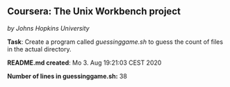## Coursera: The Unix Workbench project

*by Johns Hopkins University*

**Task**: Create a program called *guessinggame.sh* to guess the count of files in the actual directory.

**README.md created**: Mo 3. Aug 19:21:03 CEST 2020

**Number of lines in guessinggame.sh:** 38
